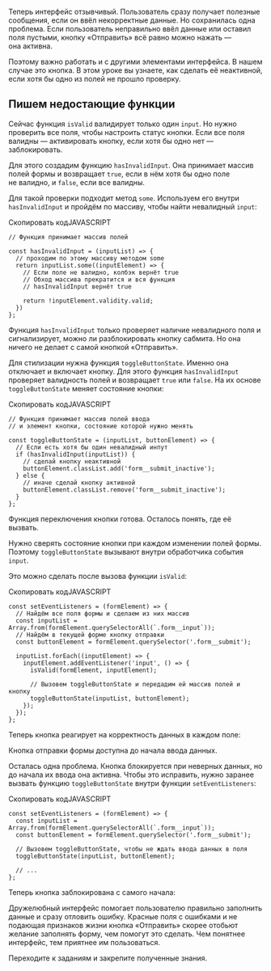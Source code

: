 

Теперь интерфейс отзывчивый. Пользователь сразу получает полезные сообщения, если он ввёл некорректные данные. Но сохранилась одна проблема. Если пользователь неправильно ввёл данные или оставил поля пустыми, кнопку «Отправить» всё равно можно нажать — она активна.

Поэтому важно работать и с другими элементами интерфейса. В нашем случае это кнопка. В этом уроке вы узнаете, как сделать её неактивной, если хотя бы одно из полей не прошло проверку.

## Пишем недостающие функции

Сейчас функция `isValid` валидирует только один `input`. Но нужно проверить все поля, чтобы настроить статус кнопки. Если все поля валидны — активировать кнопку, если хотя бы одно нет — заблокировать.

Для этого создадим функцию `hasInvalidInput`. Она принимает массив полей формы и возвращает `true`, если в нём хотя бы одно поле не валидно, и `false`, если все валидны.

Для такой проверки подходит метод `some`. Используем его внутри `hasInvalidInput` и пройдём по массиву, чтобы найти невалидный `input`:

Скопировать кодJAVASCRIPT

```
// Функция принимает массив полей

const hasInvalidInput = (inputList) => {
  // проходим по этому массиву методом some
  return inputList.some((inputElement) => {
    // Если поле не валидно, колбэк вернёт true
    // Обход массива прекратится и вся функция
    // hasInvalidInput вернёт true

    return !inputElement.validity.valid;
  })
}; 
```

Функция `hasInvalidInput` только проверяет наличие невалидного поля и сигнализирует, можно ли разблокировать кнопку сабмита. Но она ничего не делает с самой кнопкой «Отправить».

Для стилизации нужна функция `toggleButtonState`. Именно она отключает и включает кнопку. Для этого функция `hasInvalidInput` проверяет валидность полей и возвращает `true` или `false`. На их основе `toggleButtonState` меняет состояние кнопки:

Скопировать кодJAVASCRIPT

```
// Функция принимает массив полей ввода
// и элемент кнопки, состояние которой нужно менять

const toggleButtonState = (inputList, buttonElement) => {
  // Если есть хотя бы один невалидный инпут
  if (hasInvalidInput(inputList)) {
    // сделай кнопку неактивной
    buttonElement.classList.add('form__submit_inactive');
  } else {
    // иначе сделай кнопку активной
    buttonElement.classList.remove('form__submit_inactive');
  }
}; 
```

Функция переключения кнопки готова. Осталось понять, где её вызвать.

Нужно сверять состояние кнопки при каждом изменении полей формы. Поэтому `toggleButtonState` вызывают внутри обработчика события `input`.

Это можно сделать после вызова функции `isValid`:

Скопировать кодJAVASCRIPT

```
const setEventListeners = (formElement) => {
  // Найдём все поля формы и сделаем из них массив
  const inputList = Array.from(formElement.querySelectorAll(`.form__input`));
  // Найдём в текущей форме кнопку отправки
  const buttonElement = formElement.querySelector('.form__submit');

  inputList.forEach((inputElement) => {
    inputElement.addEventListener('input', () => {
      isValid(formElement, inputElement);

      // Вызовем toggleButtonState и передадим ей массив полей и кнопку
      toggleButtonState(inputList, buttonElement);
    });
  });
}; 
```

Теперь кнопка реагирует на корректность данных в каждом поле:

Кнопка отправки формы доступна до начала ввода данных.

Осталась одна проблема. Кнопка блокируется при неверных данных, но до начала их ввода она активна. Чтобы это исправить, нужно заранее вызвать функцию `toggleButtonState` внутри функции `setEventListeners`:

Скопировать кодJAVASCRIPT

```
const setEventListeners = (formElement) => {
  const inputList = Array.from(formElement.querySelectorAll(`.form__input`));
  const buttonElement = formElement.querySelector('.form__submit');

  // Вызовем toggleButtonState, чтобы не ждать ввода данных в поля
  toggleButtonState(inputList, buttonElement);

  // ...
}; 
```

Теперь кнопка заблокирована с самого начала:

Дружелюбный интерфейс помогает пользователю правильно заполнить данные и сразу отловить ошибку. Красные поля с ошибками и не подающая признаков жизни кнопка «Отправить» скорее отобьют желание заполнять форму, чем помогут это сделать. Чем понятнее интерфейс, тем приятнее им пользоваться.

Переходите к заданиям и закрепите полученные знания.